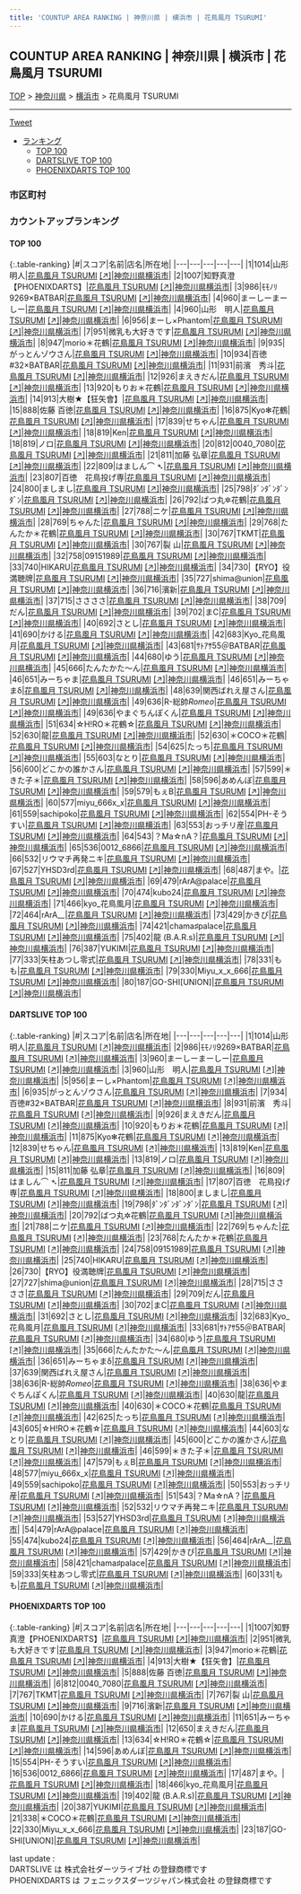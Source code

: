 ```yaml
---
title: 'COUNTUP AREA RANKING | 神奈川県 | 横浜市 | 花鳥風月 TSURUMI'
---
```

## COUNTUP AREA RANKING | 神奈川県 | 横浜市 | 花鳥風月 TSURUMI

[TOP](/darts/rank/) > [神奈川県](/darts/rank/神奈川県/) > [横浜市](/darts/rank/神奈川県/横浜市/) > 花鳥風月 TSURUMI

___

<a href="https://twitter.com/share?ref_src=twsrc%5Etfw" data-text="COUNTUP AREA RANKING | 神奈川県横浜市花鳥風月 TSURUMI" class="twitter-share-button" data-hashtags="DARTSLIVE,PHOENIXDARTS,darts,ダーツ" data-show-count="false">Tweet</a>

* [ランキング](#カウントアップランキング)
    * [TOP 100](#top-100)
    * [DARTSLIVE TOP 100](#dartslive-top-100)
    * [PHOENIXDARTS TOP 100](#phoenixdarts-top-100)

### 市区町村

<ul>

</ul>

### カウントアップランキング

#### TOP 100



{:.table-ranking}
|#|スコア|名前|店名|所在地|
|---|---|---|---|---|
|1|1014|<span class="rank-name-dl">山形 明人</span>|<a href="/darts/rank/shops/10696560d69190440d9b047a20a7ba1e.html">花鳥風月 TSURUMI</a> <a href="https://search.dartslive.com/jp/shop/10696560d69190440d9b047a20a7ba1e">[↗]</a>|<a href="/darts/rank/神奈川県/横浜市">神奈川県横浜市</a>|
|2|1007|<span class="rank-name-pd">知野真澄【PHOENIXDARTS】</span>|<a href="/darts/rank/shops/80667.html">花鳥風月 TSURUMI</a> <a href="https://vs.phoenixdarts.com/jp/shop/shopDetailInfo/s_80667?s_seq=80667">[↗]</a>|<a href="/darts/rank/神奈川県/横浜市">神奈川県横浜市</a>|
|3|986|<span class="rank-name-dl">ﾓﾓﾉﾘ9269×BATBAR</span>|<a href="/darts/rank/shops/10696560d69190440d9b047a20a7ba1e.html">花鳥風月 TSURUMI</a> <a href="https://search.dartslive.com/jp/shop/10696560d69190440d9b047a20a7ba1e">[↗]</a>|<a href="/darts/rank/神奈川県/横浜市">神奈川県横浜市</a>|
|4|960|<span class="rank-name-dl">まーしーまーしー</span>|<a href="/darts/rank/shops/10696560d69190440d9b047a20a7ba1e.html">花鳥風月 TSURUMI</a> <a href="https://search.dartslive.com/jp/shop/10696560d69190440d9b047a20a7ba1e">[↗]</a>|<a href="/darts/rank/神奈川県/横浜市">神奈川県横浜市</a>|
|4|960|<span class="rank-name-dl">山形　明人</span>|<a href="/darts/rank/shops/10696560d69190440d9b047a20a7ba1e.html">花鳥風月 TSURUMI</a> <a href="https://search.dartslive.com/jp/shop/10696560d69190440d9b047a20a7ba1e">[↗]</a>|<a href="/darts/rank/神奈川県/横浜市">神奈川県横浜市</a>|
|6|956|<span class="rank-name-dl">まーし×Phantom</span>|<a href="/darts/rank/shops/10696560d69190440d9b047a20a7ba1e.html">花鳥風月 TSURUMI</a> <a href="https://search.dartslive.com/jp/shop/10696560d69190440d9b047a20a7ba1e">[↗]</a>|<a href="/darts/rank/神奈川県/横浜市">神奈川県横浜市</a>|
|7|951|<span class="rank-name-pd">微乳も大好きです</span>|<a href="/darts/rank/shops/80667.html">花鳥風月 TSURUMI</a> <a href="https://vs.phoenixdarts.com/jp/shop/shopDetailInfo/s_80667?s_seq=80667">[↗]</a>|<a href="/darts/rank/神奈川県/横浜市">神奈川県横浜市</a>|
|8|947|<span class="rank-name-pd">morio＊花鶴</span>|<a href="/darts/rank/shops/80667.html">花鳥風月 TSURUMI</a> <a href="https://vs.phoenixdarts.com/jp/shop/shopDetailInfo/s_80667?s_seq=80667">[↗]</a>|<a href="/darts/rank/神奈川県/横浜市">神奈川県横浜市</a>|
|9|935|<span class="rank-name-dl">がっとんゾウさん</span>|<a href="/darts/rank/shops/10696560d69190440d9b047a20a7ba1e.html">花鳥風月 TSURUMI</a> <a href="https://search.dartslive.com/jp/shop/10696560d69190440d9b047a20a7ba1e">[↗]</a>|<a href="/darts/rank/神奈川県/横浜市">神奈川県横浜市</a>|
|10|934|<span class="rank-name-dl">百徳#32×BATBAR</span>|<a href="/darts/rank/shops/10696560d69190440d9b047a20a7ba1e.html">花鳥風月 TSURUMI</a> <a href="https://search.dartslive.com/jp/shop/10696560d69190440d9b047a20a7ba1e">[↗]</a>|<a href="/darts/rank/神奈川県/横浜市">神奈川県横浜市</a>|
|11|931|<span class="rank-name-dl">前濱　秀斗</span>|<a href="/darts/rank/shops/10696560d69190440d9b047a20a7ba1e.html">花鳥風月 TSURUMI</a> <a href="https://search.dartslive.com/jp/shop/10696560d69190440d9b047a20a7ba1e">[↗]</a>|<a href="/darts/rank/神奈川県/横浜市">神奈川県横浜市</a>|
|12|926|<span class="rank-name-dl">まえきだん</span>|<a href="/darts/rank/shops/10696560d69190440d9b047a20a7ba1e.html">花鳥風月 TSURUMI</a> <a href="https://search.dartslive.com/jp/shop/10696560d69190440d9b047a20a7ba1e">[↗]</a>|<a href="/darts/rank/神奈川県/横浜市">神奈川県横浜市</a>|
|13|920|<span class="rank-name-dl">もりお＊花鶴</span>|<a href="/darts/rank/shops/10696560d69190440d9b047a20a7ba1e.html">花鳥風月 TSURUMI</a> <a href="https://search.dartslive.com/jp/shop/10696560d69190440d9b047a20a7ba1e">[↗]</a>|<a href="/darts/rank/神奈川県/横浜市">神奈川県横浜市</a>|
|14|913|<span class="rank-name-pd">大樹★【狂矢會】</span>|<a href="/darts/rank/shops/80667.html">花鳥風月 TSURUMI</a> <a href="https://vs.phoenixdarts.com/jp/shop/shopDetailInfo/s_80667?s_seq=80667">[↗]</a>|<a href="/darts/rank/神奈川県/横浜市">神奈川県横浜市</a>|
|15|888|<span class="rank-name-pd"><span class="pro-icon-pd"></span>佐藤 百徳</span>|<a href="/darts/rank/shops/80667.html">花鳥風月 TSURUMI</a> <a href="https://vs.phoenixdarts.com/jp/shop/shopDetailInfo/s_80667?s_seq=80667">[↗]</a>|<a href="/darts/rank/神奈川県/横浜市">神奈川県横浜市</a>|
|16|875|<span class="rank-name-dl">Kyo✻花鶴</span>|<a href="/darts/rank/shops/10696560d69190440d9b047a20a7ba1e.html">花鳥風月 TSURUMI</a> <a href="https://search.dartslive.com/jp/shop/10696560d69190440d9b047a20a7ba1e">[↗]</a>|<a href="/darts/rank/神奈川県/横浜市">神奈川県横浜市</a>|
|17|839|<span class="rank-name-dl">せちゃん</span>|<a href="/darts/rank/shops/10696560d69190440d9b047a20a7ba1e.html">花鳥風月 TSURUMI</a> <a href="https://search.dartslive.com/jp/shop/10696560d69190440d9b047a20a7ba1e">[↗]</a>|<a href="/darts/rank/神奈川県/横浜市">神奈川県横浜市</a>|
|18|819|<span class="rank-name-dl">Ken</span>|<a href="/darts/rank/shops/10696560d69190440d9b047a20a7ba1e.html">花鳥風月 TSURUMI</a> <a href="https://search.dartslive.com/jp/shop/10696560d69190440d9b047a20a7ba1e">[↗]</a>|<a href="/darts/rank/神奈川県/横浜市">神奈川県横浜市</a>|
|18|819|<span class="rank-name-dl">ノロ</span>|<a href="/darts/rank/shops/10696560d69190440d9b047a20a7ba1e.html">花鳥風月 TSURUMI</a> <a href="https://search.dartslive.com/jp/shop/10696560d69190440d9b047a20a7ba1e">[↗]</a>|<a href="/darts/rank/神奈川県/横浜市">神奈川県横浜市</a>|
|20|812|<span class="rank-name-pd">0040_7080</span>|<a href="/darts/rank/shops/80667.html">花鳥風月 TSURUMI</a> <a href="https://vs.phoenixdarts.com/jp/shop/shopDetailInfo/s_80667?s_seq=80667">[↗]</a>|<a href="/darts/rank/神奈川県/横浜市">神奈川県横浜市</a>|
|21|811|<span class="rank-name-dl">加藤 弘章</span>|<a href="/darts/rank/shops/10696560d69190440d9b047a20a7ba1e.html">花鳥風月 TSURUMI</a> <a href="https://search.dartslive.com/jp/shop/10696560d69190440d9b047a20a7ba1e">[↗]</a>|<a href="/darts/rank/神奈川県/横浜市">神奈川県横浜市</a>|
|22|809|<span class="rank-name-dl">はましん⌒ ➴</span>|<a href="/darts/rank/shops/10696560d69190440d9b047a20a7ba1e.html">花鳥風月 TSURUMI</a> <a href="https://search.dartslive.com/jp/shop/10696560d69190440d9b047a20a7ba1e">[↗]</a>|<a href="/darts/rank/神奈川県/横浜市">神奈川県横浜市</a>|
|23|807|<span class="rank-name-dl">百徳　花鳥投げ専</span>|<a href="/darts/rank/shops/10696560d69190440d9b047a20a7ba1e.html">花鳥風月 TSURUMI</a> <a href="https://search.dartslive.com/jp/shop/10696560d69190440d9b047a20a7ba1e">[↗]</a>|<a href="/darts/rank/神奈川県/横浜市">神奈川県横浜市</a>|
|24|800|<span class="rank-name-dl">ましまし</span>|<a href="/darts/rank/shops/10696560d69190440d9b047a20a7ba1e.html">花鳥風月 TSURUMI</a> <a href="https://search.dartslive.com/jp/shop/10696560d69190440d9b047a20a7ba1e">[↗]</a>|<a href="/darts/rank/神奈川県/横浜市">神奈川県横浜市</a>|
|25|798|<span class="rank-name-dl">ﾀﾞﾝﾀﾞﾝﾀﾞﾝﾀﾞﾝ</span>|<a href="/darts/rank/shops/10696560d69190440d9b047a20a7ba1e.html">花鳥風月 TSURUMI</a> <a href="https://search.dartslive.com/jp/shop/10696560d69190440d9b047a20a7ba1e">[↗]</a>|<a href="/darts/rank/神奈川県/横浜市">神奈川県横浜市</a>|
|26|792|<span class="rank-name-dl">ばつ丸✲花鶴</span>|<a href="/darts/rank/shops/10696560d69190440d9b047a20a7ba1e.html">花鳥風月 TSURUMI</a> <a href="https://search.dartslive.com/jp/shop/10696560d69190440d9b047a20a7ba1e">[↗]</a>|<a href="/darts/rank/神奈川県/横浜市">神奈川県横浜市</a>|
|27|788|<span class="rank-name-dl">ニケ</span>|<a href="/darts/rank/shops/10696560d69190440d9b047a20a7ba1e.html">花鳥風月 TSURUMI</a> <a href="https://search.dartslive.com/jp/shop/10696560d69190440d9b047a20a7ba1e">[↗]</a>|<a href="/darts/rank/神奈川県/横浜市">神奈川県横浜市</a>|
|28|769|<span class="rank-name-dl">ちゃんた</span>|<a href="/darts/rank/shops/10696560d69190440d9b047a20a7ba1e.html">花鳥風月 TSURUMI</a> <a href="https://search.dartslive.com/jp/shop/10696560d69190440d9b047a20a7ba1e">[↗]</a>|<a href="/darts/rank/神奈川県/横浜市">神奈川県横浜市</a>|
|29|768|<span class="rank-name-dl">たんたか＊花鶴</span>|<a href="/darts/rank/shops/10696560d69190440d9b047a20a7ba1e.html">花鳥風月 TSURUMI</a> <a href="https://search.dartslive.com/jp/shop/10696560d69190440d9b047a20a7ba1e">[↗]</a>|<a href="/darts/rank/神奈川県/横浜市">神奈川県横浜市</a>|
|30|767|<span class="rank-name-pd">TKMT</span>|<a href="/darts/rank/shops/80667.html">花鳥風月 TSURUMI</a> <a href="https://vs.phoenixdarts.com/jp/shop/shopDetailInfo/s_80667?s_seq=80667">[↗]</a>|<a href="/darts/rank/神奈川県/横浜市">神奈川県横浜市</a>|
|30|767|<span class="rank-name-pd">裂 山</span>|<a href="/darts/rank/shops/80667.html">花鳥風月 TSURUMI</a> <a href="https://vs.phoenixdarts.com/jp/shop/shopDetailInfo/s_80667?s_seq=80667">[↗]</a>|<a href="/darts/rank/神奈川県/横浜市">神奈川県横浜市</a>|
|32|758|<span class="rank-name-dl">09151989</span>|<a href="/darts/rank/shops/10696560d69190440d9b047a20a7ba1e.html">花鳥風月 TSURUMI</a> <a href="https://search.dartslive.com/jp/shop/10696560d69190440d9b047a20a7ba1e">[↗]</a>|<a href="/darts/rank/神奈川県/横浜市">神奈川県横浜市</a>|
|33|740|<span class="rank-name-dl">HIKARU</span>|<a href="/darts/rank/shops/10696560d69190440d9b047a20a7ba1e.html">花鳥風月 TSURUMI</a> <a href="https://search.dartslive.com/jp/shop/10696560d69190440d9b047a20a7ba1e">[↗]</a>|<a href="/darts/rank/神奈川県/横浜市">神奈川県横浜市</a>|
|34|730|<span class="rank-name-dl">【RYO】役満聴牌</span>|<a href="/darts/rank/shops/10696560d69190440d9b047a20a7ba1e.html">花鳥風月 TSURUMI</a> <a href="https://search.dartslive.com/jp/shop/10696560d69190440d9b047a20a7ba1e">[↗]</a>|<a href="/darts/rank/神奈川県/横浜市">神奈川県横浜市</a>|
|35|727|<span class="rank-name-dl">shima@union</span>|<a href="/darts/rank/shops/10696560d69190440d9b047a20a7ba1e.html">花鳥風月 TSURUMI</a> <a href="https://search.dartslive.com/jp/shop/10696560d69190440d9b047a20a7ba1e">[↗]</a>|<a href="/darts/rank/神奈川県/横浜市">神奈川県横浜市</a>|
|36|716|<span class="rank-name-pd">濱新</span>|<a href="/darts/rank/shops/80667.html">花鳥風月 TSURUMI</a> <a href="https://vs.phoenixdarts.com/jp/shop/shopDetailInfo/s_80667?s_seq=80667">[↗]</a>|<a href="/darts/rank/神奈川県/横浜市">神奈川県横浜市</a>|
|37|715|<span class="rank-name-dl">ささささ</span>|<a href="/darts/rank/shops/10696560d69190440d9b047a20a7ba1e.html">花鳥風月 TSURUMI</a> <a href="https://search.dartslive.com/jp/shop/10696560d69190440d9b047a20a7ba1e">[↗]</a>|<a href="/darts/rank/神奈川県/横浜市">神奈川県横浜市</a>|
|38|709|<span class="rank-name-dl">だん</span>|<a href="/darts/rank/shops/10696560d69190440d9b047a20a7ba1e.html">花鳥風月 TSURUMI</a> <a href="https://search.dartslive.com/jp/shop/10696560d69190440d9b047a20a7ba1e">[↗]</a>|<a href="/darts/rank/神奈川県/横浜市">神奈川県横浜市</a>|
|39|702|<span class="rank-name-dl">まC</span>|<a href="/darts/rank/shops/10696560d69190440d9b047a20a7ba1e.html">花鳥風月 TSURUMI</a> <a href="https://search.dartslive.com/jp/shop/10696560d69190440d9b047a20a7ba1e">[↗]</a>|<a href="/darts/rank/神奈川県/横浜市">神奈川県横浜市</a>|
|40|692|<span class="rank-name-dl">さとし</span>|<a href="/darts/rank/shops/10696560d69190440d9b047a20a7ba1e.html">花鳥風月 TSURUMI</a> <a href="https://search.dartslive.com/jp/shop/10696560d69190440d9b047a20a7ba1e">[↗]</a>|<a href="/darts/rank/神奈川県/横浜市">神奈川県横浜市</a>|
|41|690|<span class="rank-name-pd">かける</span>|<a href="/darts/rank/shops/80667.html">花鳥風月 TSURUMI</a> <a href="https://vs.phoenixdarts.com/jp/shop/shopDetailInfo/s_80667?s_seq=80667">[↗]</a>|<a href="/darts/rank/神奈川県/横浜市">神奈川県横浜市</a>|
|42|683|<span class="rank-name-dl">Kyo_花鳥風月</span>|<a href="/darts/rank/shops/10696560d69190440d9b047a20a7ba1e.html">花鳥風月 TSURUMI</a> <a href="https://search.dartslive.com/jp/shop/10696560d69190440d9b047a20a7ba1e">[↗]</a>|<a href="/darts/rank/神奈川県/横浜市">神奈川県横浜市</a>|
|43|681|<span class="rank-name-dl">ｻﾄｱｻ55＠BATBAR</span>|<a href="/darts/rank/shops/10696560d69190440d9b047a20a7ba1e.html">花鳥風月 TSURUMI</a> <a href="https://search.dartslive.com/jp/shop/10696560d69190440d9b047a20a7ba1e">[↗]</a>|<a href="/darts/rank/神奈川県/横浜市">神奈川県横浜市</a>|
|44|680|<span class="rank-name-dl">ゆう</span>|<a href="/darts/rank/shops/10696560d69190440d9b047a20a7ba1e.html">花鳥風月 TSURUMI</a> <a href="https://search.dartslive.com/jp/shop/10696560d69190440d9b047a20a7ba1e">[↗]</a>|<a href="/darts/rank/神奈川県/横浜市">神奈川県横浜市</a>|
|45|666|<span class="rank-name-dl">たんたかた～ん</span>|<a href="/darts/rank/shops/10696560d69190440d9b047a20a7ba1e.html">花鳥風月 TSURUMI</a> <a href="https://search.dartslive.com/jp/shop/10696560d69190440d9b047a20a7ba1e">[↗]</a>|<a href="/darts/rank/神奈川県/横浜市">神奈川県横浜市</a>|
|46|651|<span class="rank-name-pd">みーちゃま</span>|<a href="/darts/rank/shops/80667.html">花鳥風月 TSURUMI</a> <a href="https://vs.phoenixdarts.com/jp/shop/shopDetailInfo/s_80667?s_seq=80667">[↗]</a>|<a href="/darts/rank/神奈川県/横浜市">神奈川県横浜市</a>|
|46|651|<span class="rank-name-dl">みーちゃまδ</span>|<a href="/darts/rank/shops/10696560d69190440d9b047a20a7ba1e.html">花鳥風月 TSURUMI</a> <a href="https://search.dartslive.com/jp/shop/10696560d69190440d9b047a20a7ba1e">[↗]</a>|<a href="/darts/rank/神奈川県/横浜市">神奈川県横浜市</a>|
|48|639|<span class="rank-name-dl">関西ばれえ屋さん</span>|<a href="/darts/rank/shops/10696560d69190440d9b047a20a7ba1e.html">花鳥風月 TSURUMI</a> <a href="https://search.dartslive.com/jp/shop/10696560d69190440d9b047a20a7ba1e">[↗]</a>|<a href="/darts/rank/神奈川県/横浜市">神奈川県横浜市</a>|
|49|636|<span class="rank-name-dl">R-総帥*Romeo*</span>|<a href="/darts/rank/shops/10696560d69190440d9b047a20a7ba1e.html">花鳥風月 TSURUMI</a> <a href="https://search.dartslive.com/jp/shop/10696560d69190440d9b047a20a7ba1e">[↗]</a>|<a href="/darts/rank/神奈川県/横浜市">神奈川県横浜市</a>|
|49|636|<span class="rank-name-dl">やまぐちんぽくん</span>|<a href="/darts/rank/shops/10696560d69190440d9b047a20a7ba1e.html">花鳥風月 TSURUMI</a> <a href="https://search.dartslive.com/jp/shop/10696560d69190440d9b047a20a7ba1e">[↗]</a>|<a href="/darts/rank/神奈川県/横浜市">神奈川県横浜市</a>|
|51|634|<span class="rank-name-pd">☆H!RO＊花鶴☆</span>|<a href="/darts/rank/shops/80667.html">花鳥風月 TSURUMI</a> <a href="https://vs.phoenixdarts.com/jp/shop/shopDetailInfo/s_80667?s_seq=80667">[↗]</a>|<a href="/darts/rank/神奈川県/横浜市">神奈川県横浜市</a>|
|52|630|<span class="rank-name-dl">龍</span>|<a href="/darts/rank/shops/10696560d69190440d9b047a20a7ba1e.html">花鳥風月 TSURUMI</a> <a href="https://search.dartslive.com/jp/shop/10696560d69190440d9b047a20a7ba1e">[↗]</a>|<a href="/darts/rank/神奈川県/横浜市">神奈川県横浜市</a>|
|52|630|<span class="rank-name-dl">＊COCO＊花鶴</span>|<a href="/darts/rank/shops/10696560d69190440d9b047a20a7ba1e.html">花鳥風月 TSURUMI</a> <a href="https://search.dartslive.com/jp/shop/10696560d69190440d9b047a20a7ba1e">[↗]</a>|<a href="/darts/rank/神奈川県/横浜市">神奈川県横浜市</a>|
|54|625|<span class="rank-name-dl">たっち</span>|<a href="/darts/rank/shops/10696560d69190440d9b047a20a7ba1e.html">花鳥風月 TSURUMI</a> <a href="https://search.dartslive.com/jp/shop/10696560d69190440d9b047a20a7ba1e">[↗]</a>|<a href="/darts/rank/神奈川県/横浜市">神奈川県横浜市</a>|
|55|603|<span class="rank-name-dl">なとり</span>|<a href="/darts/rank/shops/10696560d69190440d9b047a20a7ba1e.html">花鳥風月 TSURUMI</a> <a href="https://search.dartslive.com/jp/shop/10696560d69190440d9b047a20a7ba1e">[↗]</a>|<a href="/darts/rank/神奈川県/横浜市">神奈川県横浜市</a>|
|56|600|<span class="rank-name-dl">どこかの誰かさん</span>|<a href="/darts/rank/shops/10696560d69190440d9b047a20a7ba1e.html">花鳥風月 TSURUMI</a> <a href="https://search.dartslive.com/jp/shop/10696560d69190440d9b047a20a7ba1e">[↗]</a>|<a href="/darts/rank/神奈川県/横浜市">神奈川県横浜市</a>|
|57|599|<span class="rank-name-dl">＊きた子＊</span>|<a href="/darts/rank/shops/10696560d69190440d9b047a20a7ba1e.html">花鳥風月 TSURUMI</a> <a href="https://search.dartslive.com/jp/shop/10696560d69190440d9b047a20a7ba1e">[↗]</a>|<a href="/darts/rank/神奈川県/横浜市">神奈川県横浜市</a>|
|58|596|<span class="rank-name-pd">あめんぼ</span>|<a href="/darts/rank/shops/80667.html">花鳥風月 TSURUMI</a> <a href="https://vs.phoenixdarts.com/jp/shop/shopDetailInfo/s_80667?s_seq=80667">[↗]</a>|<a href="/darts/rank/神奈川県/横浜市">神奈川県横浜市</a>|
|59|579|<span class="rank-name-dl">もぇB</span>|<a href="/darts/rank/shops/10696560d69190440d9b047a20a7ba1e.html">花鳥風月 TSURUMI</a> <a href="https://search.dartslive.com/jp/shop/10696560d69190440d9b047a20a7ba1e">[↗]</a>|<a href="/darts/rank/神奈川県/横浜市">神奈川県横浜市</a>|
|60|577|<span class="rank-name-dl">miyu_666x_x</span>|<a href="/darts/rank/shops/10696560d69190440d9b047a20a7ba1e.html">花鳥風月 TSURUMI</a> <a href="https://search.dartslive.com/jp/shop/10696560d69190440d9b047a20a7ba1e">[↗]</a>|<a href="/darts/rank/神奈川県/横浜市">神奈川県横浜市</a>|
|61|559|<span class="rank-name-dl">sachipoko</span>|<a href="/darts/rank/shops/10696560d69190440d9b047a20a7ba1e.html">花鳥風月 TSURUMI</a> <a href="https://search.dartslive.com/jp/shop/10696560d69190440d9b047a20a7ba1e">[↗]</a>|<a href="/darts/rank/神奈川県/横浜市">神奈川県横浜市</a>|
|62|554|<span class="rank-name-pd">PH-そうすい</span>|<a href="/darts/rank/shops/80667.html">花鳥風月 TSURUMI</a> <a href="https://vs.phoenixdarts.com/jp/shop/shopDetailInfo/s_80667?s_seq=80667">[↗]</a>|<a href="/darts/rank/神奈川県/横浜市">神奈川県横浜市</a>|
|63|553|<span class="rank-name-dl">おっチリ産</span>|<a href="/darts/rank/shops/10696560d69190440d9b047a20a7ba1e.html">花鳥風月 TSURUMI</a> <a href="https://search.dartslive.com/jp/shop/10696560d69190440d9b047a20a7ba1e">[↗]</a>|<a href="/darts/rank/神奈川県/横浜市">神奈川県横浜市</a>|
|64|543|<span class="rank-name-dl">？Ma☆nA？</span>|<a href="/darts/rank/shops/10696560d69190440d9b047a20a7ba1e.html">花鳥風月 TSURUMI</a> <a href="https://search.dartslive.com/jp/shop/10696560d69190440d9b047a20a7ba1e">[↗]</a>|<a href="/darts/rank/神奈川県/横浜市">神奈川県横浜市</a>|
|65|536|<span class="rank-name-pd">0012_6866</span>|<a href="/darts/rank/shops/80667.html">花鳥風月 TSURUMI</a> <a href="https://vs.phoenixdarts.com/jp/shop/shopDetailInfo/s_80667?s_seq=80667">[↗]</a>|<a href="/darts/rank/神奈川県/横浜市">神奈川県横浜市</a>|
|66|532|<span class="rank-name-dl">リウマチ再発ニキ</span>|<a href="/darts/rank/shops/10696560d69190440d9b047a20a7ba1e.html">花鳥風月 TSURUMI</a> <a href="https://search.dartslive.com/jp/shop/10696560d69190440d9b047a20a7ba1e">[↗]</a>|<a href="/darts/rank/神奈川県/横浜市">神奈川県横浜市</a>|
|67|527|<span class="rank-name-dl">YHSD3rd</span>|<a href="/darts/rank/shops/10696560d69190440d9b047a20a7ba1e.html">花鳥風月 TSURUMI</a> <a href="https://search.dartslive.com/jp/shop/10696560d69190440d9b047a20a7ba1e">[↗]</a>|<a href="/darts/rank/神奈川県/横浜市">神奈川県横浜市</a>|
|68|487|<span class="rank-name-pd">まや。</span>|<a href="/darts/rank/shops/80667.html">花鳥風月 TSURUMI</a> <a href="https://vs.phoenixdarts.com/jp/shop/shopDetailInfo/s_80667?s_seq=80667">[↗]</a>|<a href="/darts/rank/神奈川県/横浜市">神奈川県横浜市</a>|
|69|479|<span class="rank-name-dl">rArA@palace</span>|<a href="/darts/rank/shops/10696560d69190440d9b047a20a7ba1e.html">花鳥風月 TSURUMI</a> <a href="https://search.dartslive.com/jp/shop/10696560d69190440d9b047a20a7ba1e">[↗]</a>|<a href="/darts/rank/神奈川県/横浜市">神奈川県横浜市</a>|
|70|474|<span class="rank-name-dl">kubo24</span>|<a href="/darts/rank/shops/10696560d69190440d9b047a20a7ba1e.html">花鳥風月 TSURUMI</a> <a href="https://search.dartslive.com/jp/shop/10696560d69190440d9b047a20a7ba1e">[↗]</a>|<a href="/darts/rank/神奈川県/横浜市">神奈川県横浜市</a>|
|71|466|<span class="rank-name-pd">kyo_花鳥風月</span>|<a href="/darts/rank/shops/80667.html">花鳥風月 TSURUMI</a> <a href="https://vs.phoenixdarts.com/jp/shop/shopDetailInfo/s_80667?s_seq=80667">[↗]</a>|<a href="/darts/rank/神奈川県/横浜市">神奈川県横浜市</a>|
|72|464|<span class="rank-name-dl">rArA__</span>|<a href="/darts/rank/shops/10696560d69190440d9b047a20a7ba1e.html">花鳥風月 TSURUMI</a> <a href="https://search.dartslive.com/jp/shop/10696560d69190440d9b047a20a7ba1e">[↗]</a>|<a href="/darts/rank/神奈川県/横浜市">神奈川県横浜市</a>|
|73|429|<span class="rank-name-dl">かきぴ</span>|<a href="/darts/rank/shops/10696560d69190440d9b047a20a7ba1e.html">花鳥風月 TSURUMI</a> <a href="https://search.dartslive.com/jp/shop/10696560d69190440d9b047a20a7ba1e">[↗]</a>|<a href="/darts/rank/神奈川県/横浜市">神奈川県横浜市</a>|
|74|421|<span class="rank-name-dl">chama♯palace</span>|<a href="/darts/rank/shops/10696560d69190440d9b047a20a7ba1e.html">花鳥風月 TSURUMI</a> <a href="https://search.dartslive.com/jp/shop/10696560d69190440d9b047a20a7ba1e">[↗]</a>|<a href="/darts/rank/神奈川県/横浜市">神奈川県横浜市</a>|
|75|402|<span class="rank-name-pd">龍 (B.A.R.s)</span>|<a href="/darts/rank/shops/80667.html">花鳥風月 TSURUMI</a> <a href="https://vs.phoenixdarts.com/jp/shop/shopDetailInfo/s_80667?s_seq=80667">[↗]</a>|<a href="/darts/rank/神奈川県/横浜市">神奈川県横浜市</a>|
|76|387|<span class="rank-name-pd">YUKIMI</span>|<a href="/darts/rank/shops/80667.html">花鳥風月 TSURUMI</a> <a href="https://vs.phoenixdarts.com/jp/shop/shopDetailInfo/s_80667?s_seq=80667">[↗]</a>|<a href="/darts/rank/神奈川県/横浜市">神奈川県横浜市</a>|
|77|333|<span class="rank-name-dl">矢柱あつし零式</span>|<a href="/darts/rank/shops/10696560d69190440d9b047a20a7ba1e.html">花鳥風月 TSURUMI</a> <a href="https://search.dartslive.com/jp/shop/10696560d69190440d9b047a20a7ba1e">[↗]</a>|<a href="/darts/rank/神奈川県/横浜市">神奈川県横浜市</a>|
|78|331|<span class="rank-name-dl">もも</span>|<a href="/darts/rank/shops/10696560d69190440d9b047a20a7ba1e.html">花鳥風月 TSURUMI</a> <a href="https://search.dartslive.com/jp/shop/10696560d69190440d9b047a20a7ba1e">[↗]</a>|<a href="/darts/rank/神奈川県/横浜市">神奈川県横浜市</a>|
|79|330|<span class="rank-name-pd">Miyu_x_x_666</span>|<a href="/darts/rank/shops/80667.html">花鳥風月 TSURUMI</a> <a href="https://vs.phoenixdarts.com/jp/shop/shopDetailInfo/s_80667?s_seq=80667">[↗]</a>|<a href="/darts/rank/神奈川県/横浜市">神奈川県横浜市</a>|
|80|187|<span class="rank-name-pd">GO-SHI[UNION]</span>|<a href="/darts/rank/shops/80667.html">花鳥風月 TSURUMI</a> <a href="https://vs.phoenixdarts.com/jp/shop/shopDetailInfo/s_80667?s_seq=80667">[↗]</a>|<a href="/darts/rank/神奈川県/横浜市">神奈川県横浜市</a>|


#### DARTSLIVE TOP 100



{:.table-ranking}
|#|スコア|名前|店名|所在地|
|---|---|---|---|---|
|1|1014|<span class="rank-name-dl">山形 明人</span>|<a href="/darts/rank/shops/10696560d69190440d9b047a20a7ba1e.html">花鳥風月 TSURUMI</a> <a href="https://search.dartslive.com/jp/shop/10696560d69190440d9b047a20a7ba1e">[↗]</a>|<a href="/darts/rank/神奈川県/横浜市">神奈川県横浜市</a>|
|2|986|<span class="rank-name-dl">ﾓﾓﾉﾘ9269×BATBAR</span>|<a href="/darts/rank/shops/10696560d69190440d9b047a20a7ba1e.html">花鳥風月 TSURUMI</a> <a href="https://search.dartslive.com/jp/shop/10696560d69190440d9b047a20a7ba1e">[↗]</a>|<a href="/darts/rank/神奈川県/横浜市">神奈川県横浜市</a>|
|3|960|<span class="rank-name-dl">まーしーまーしー</span>|<a href="/darts/rank/shops/10696560d69190440d9b047a20a7ba1e.html">花鳥風月 TSURUMI</a> <a href="https://search.dartslive.com/jp/shop/10696560d69190440d9b047a20a7ba1e">[↗]</a>|<a href="/darts/rank/神奈川県/横浜市">神奈川県横浜市</a>|
|3|960|<span class="rank-name-dl">山形　明人</span>|<a href="/darts/rank/shops/10696560d69190440d9b047a20a7ba1e.html">花鳥風月 TSURUMI</a> <a href="https://search.dartslive.com/jp/shop/10696560d69190440d9b047a20a7ba1e">[↗]</a>|<a href="/darts/rank/神奈川県/横浜市">神奈川県横浜市</a>|
|5|956|<span class="rank-name-dl">まーし×Phantom</span>|<a href="/darts/rank/shops/10696560d69190440d9b047a20a7ba1e.html">花鳥風月 TSURUMI</a> <a href="https://search.dartslive.com/jp/shop/10696560d69190440d9b047a20a7ba1e">[↗]</a>|<a href="/darts/rank/神奈川県/横浜市">神奈川県横浜市</a>|
|6|935|<span class="rank-name-dl">がっとんゾウさん</span>|<a href="/darts/rank/shops/10696560d69190440d9b047a20a7ba1e.html">花鳥風月 TSURUMI</a> <a href="https://search.dartslive.com/jp/shop/10696560d69190440d9b047a20a7ba1e">[↗]</a>|<a href="/darts/rank/神奈川県/横浜市">神奈川県横浜市</a>|
|7|934|<span class="rank-name-dl">百徳#32×BATBAR</span>|<a href="/darts/rank/shops/10696560d69190440d9b047a20a7ba1e.html">花鳥風月 TSURUMI</a> <a href="https://search.dartslive.com/jp/shop/10696560d69190440d9b047a20a7ba1e">[↗]</a>|<a href="/darts/rank/神奈川県/横浜市">神奈川県横浜市</a>|
|8|931|<span class="rank-name-dl">前濱　秀斗</span>|<a href="/darts/rank/shops/10696560d69190440d9b047a20a7ba1e.html">花鳥風月 TSURUMI</a> <a href="https://search.dartslive.com/jp/shop/10696560d69190440d9b047a20a7ba1e">[↗]</a>|<a href="/darts/rank/神奈川県/横浜市">神奈川県横浜市</a>|
|9|926|<span class="rank-name-dl">まえきだん</span>|<a href="/darts/rank/shops/10696560d69190440d9b047a20a7ba1e.html">花鳥風月 TSURUMI</a> <a href="https://search.dartslive.com/jp/shop/10696560d69190440d9b047a20a7ba1e">[↗]</a>|<a href="/darts/rank/神奈川県/横浜市">神奈川県横浜市</a>|
|10|920|<span class="rank-name-dl">もりお＊花鶴</span>|<a href="/darts/rank/shops/10696560d69190440d9b047a20a7ba1e.html">花鳥風月 TSURUMI</a> <a href="https://search.dartslive.com/jp/shop/10696560d69190440d9b047a20a7ba1e">[↗]</a>|<a href="/darts/rank/神奈川県/横浜市">神奈川県横浜市</a>|
|11|875|<span class="rank-name-dl">Kyo✻花鶴</span>|<a href="/darts/rank/shops/10696560d69190440d9b047a20a7ba1e.html">花鳥風月 TSURUMI</a> <a href="https://search.dartslive.com/jp/shop/10696560d69190440d9b047a20a7ba1e">[↗]</a>|<a href="/darts/rank/神奈川県/横浜市">神奈川県横浜市</a>|
|12|839|<span class="rank-name-dl">せちゃん</span>|<a href="/darts/rank/shops/10696560d69190440d9b047a20a7ba1e.html">花鳥風月 TSURUMI</a> <a href="https://search.dartslive.com/jp/shop/10696560d69190440d9b047a20a7ba1e">[↗]</a>|<a href="/darts/rank/神奈川県/横浜市">神奈川県横浜市</a>|
|13|819|<span class="rank-name-dl">Ken</span>|<a href="/darts/rank/shops/10696560d69190440d9b047a20a7ba1e.html">花鳥風月 TSURUMI</a> <a href="https://search.dartslive.com/jp/shop/10696560d69190440d9b047a20a7ba1e">[↗]</a>|<a href="/darts/rank/神奈川県/横浜市">神奈川県横浜市</a>|
|13|819|<span class="rank-name-dl">ノロ</span>|<a href="/darts/rank/shops/10696560d69190440d9b047a20a7ba1e.html">花鳥風月 TSURUMI</a> <a href="https://search.dartslive.com/jp/shop/10696560d69190440d9b047a20a7ba1e">[↗]</a>|<a href="/darts/rank/神奈川県/横浜市">神奈川県横浜市</a>|
|15|811|<span class="rank-name-dl">加藤 弘章</span>|<a href="/darts/rank/shops/10696560d69190440d9b047a20a7ba1e.html">花鳥風月 TSURUMI</a> <a href="https://search.dartslive.com/jp/shop/10696560d69190440d9b047a20a7ba1e">[↗]</a>|<a href="/darts/rank/神奈川県/横浜市">神奈川県横浜市</a>|
|16|809|<span class="rank-name-dl">はましん⌒ ➴</span>|<a href="/darts/rank/shops/10696560d69190440d9b047a20a7ba1e.html">花鳥風月 TSURUMI</a> <a href="https://search.dartslive.com/jp/shop/10696560d69190440d9b047a20a7ba1e">[↗]</a>|<a href="/darts/rank/神奈川県/横浜市">神奈川県横浜市</a>|
|17|807|<span class="rank-name-dl">百徳　花鳥投げ専</span>|<a href="/darts/rank/shops/10696560d69190440d9b047a20a7ba1e.html">花鳥風月 TSURUMI</a> <a href="https://search.dartslive.com/jp/shop/10696560d69190440d9b047a20a7ba1e">[↗]</a>|<a href="/darts/rank/神奈川県/横浜市">神奈川県横浜市</a>|
|18|800|<span class="rank-name-dl">ましまし</span>|<a href="/darts/rank/shops/10696560d69190440d9b047a20a7ba1e.html">花鳥風月 TSURUMI</a> <a href="https://search.dartslive.com/jp/shop/10696560d69190440d9b047a20a7ba1e">[↗]</a>|<a href="/darts/rank/神奈川県/横浜市">神奈川県横浜市</a>|
|19|798|<span class="rank-name-dl">ﾀﾞﾝﾀﾞﾝﾀﾞﾝﾀﾞﾝ</span>|<a href="/darts/rank/shops/10696560d69190440d9b047a20a7ba1e.html">花鳥風月 TSURUMI</a> <a href="https://search.dartslive.com/jp/shop/10696560d69190440d9b047a20a7ba1e">[↗]</a>|<a href="/darts/rank/神奈川県/横浜市">神奈川県横浜市</a>|
|20|792|<span class="rank-name-dl">ばつ丸✲花鶴</span>|<a href="/darts/rank/shops/10696560d69190440d9b047a20a7ba1e.html">花鳥風月 TSURUMI</a> <a href="https://search.dartslive.com/jp/shop/10696560d69190440d9b047a20a7ba1e">[↗]</a>|<a href="/darts/rank/神奈川県/横浜市">神奈川県横浜市</a>|
|21|788|<span class="rank-name-dl">ニケ</span>|<a href="/darts/rank/shops/10696560d69190440d9b047a20a7ba1e.html">花鳥風月 TSURUMI</a> <a href="https://search.dartslive.com/jp/shop/10696560d69190440d9b047a20a7ba1e">[↗]</a>|<a href="/darts/rank/神奈川県/横浜市">神奈川県横浜市</a>|
|22|769|<span class="rank-name-dl">ちゃんた</span>|<a href="/darts/rank/shops/10696560d69190440d9b047a20a7ba1e.html">花鳥風月 TSURUMI</a> <a href="https://search.dartslive.com/jp/shop/10696560d69190440d9b047a20a7ba1e">[↗]</a>|<a href="/darts/rank/神奈川県/横浜市">神奈川県横浜市</a>|
|23|768|<span class="rank-name-dl">たんたか＊花鶴</span>|<a href="/darts/rank/shops/10696560d69190440d9b047a20a7ba1e.html">花鳥風月 TSURUMI</a> <a href="https://search.dartslive.com/jp/shop/10696560d69190440d9b047a20a7ba1e">[↗]</a>|<a href="/darts/rank/神奈川県/横浜市">神奈川県横浜市</a>|
|24|758|<span class="rank-name-dl">09151989</span>|<a href="/darts/rank/shops/10696560d69190440d9b047a20a7ba1e.html">花鳥風月 TSURUMI</a> <a href="https://search.dartslive.com/jp/shop/10696560d69190440d9b047a20a7ba1e">[↗]</a>|<a href="/darts/rank/神奈川県/横浜市">神奈川県横浜市</a>|
|25|740|<span class="rank-name-dl">HIKARU</span>|<a href="/darts/rank/shops/10696560d69190440d9b047a20a7ba1e.html">花鳥風月 TSURUMI</a> <a href="https://search.dartslive.com/jp/shop/10696560d69190440d9b047a20a7ba1e">[↗]</a>|<a href="/darts/rank/神奈川県/横浜市">神奈川県横浜市</a>|
|26|730|<span class="rank-name-dl">【RYO】役満聴牌</span>|<a href="/darts/rank/shops/10696560d69190440d9b047a20a7ba1e.html">花鳥風月 TSURUMI</a> <a href="https://search.dartslive.com/jp/shop/10696560d69190440d9b047a20a7ba1e">[↗]</a>|<a href="/darts/rank/神奈川県/横浜市">神奈川県横浜市</a>|
|27|727|<span class="rank-name-dl">shima@union</span>|<a href="/darts/rank/shops/10696560d69190440d9b047a20a7ba1e.html">花鳥風月 TSURUMI</a> <a href="https://search.dartslive.com/jp/shop/10696560d69190440d9b047a20a7ba1e">[↗]</a>|<a href="/darts/rank/神奈川県/横浜市">神奈川県横浜市</a>|
|28|715|<span class="rank-name-dl">ささささ</span>|<a href="/darts/rank/shops/10696560d69190440d9b047a20a7ba1e.html">花鳥風月 TSURUMI</a> <a href="https://search.dartslive.com/jp/shop/10696560d69190440d9b047a20a7ba1e">[↗]</a>|<a href="/darts/rank/神奈川県/横浜市">神奈川県横浜市</a>|
|29|709|<span class="rank-name-dl">だん</span>|<a href="/darts/rank/shops/10696560d69190440d9b047a20a7ba1e.html">花鳥風月 TSURUMI</a> <a href="https://search.dartslive.com/jp/shop/10696560d69190440d9b047a20a7ba1e">[↗]</a>|<a href="/darts/rank/神奈川県/横浜市">神奈川県横浜市</a>|
|30|702|<span class="rank-name-dl">まC</span>|<a href="/darts/rank/shops/10696560d69190440d9b047a20a7ba1e.html">花鳥風月 TSURUMI</a> <a href="https://search.dartslive.com/jp/shop/10696560d69190440d9b047a20a7ba1e">[↗]</a>|<a href="/darts/rank/神奈川県/横浜市">神奈川県横浜市</a>|
|31|692|<span class="rank-name-dl">さとし</span>|<a href="/darts/rank/shops/10696560d69190440d9b047a20a7ba1e.html">花鳥風月 TSURUMI</a> <a href="https://search.dartslive.com/jp/shop/10696560d69190440d9b047a20a7ba1e">[↗]</a>|<a href="/darts/rank/神奈川県/横浜市">神奈川県横浜市</a>|
|32|683|<span class="rank-name-dl">Kyo_花鳥風月</span>|<a href="/darts/rank/shops/10696560d69190440d9b047a20a7ba1e.html">花鳥風月 TSURUMI</a> <a href="https://search.dartslive.com/jp/shop/10696560d69190440d9b047a20a7ba1e">[↗]</a>|<a href="/darts/rank/神奈川県/横浜市">神奈川県横浜市</a>|
|33|681|<span class="rank-name-dl">ｻﾄｱｻ55＠BATBAR</span>|<a href="/darts/rank/shops/10696560d69190440d9b047a20a7ba1e.html">花鳥風月 TSURUMI</a> <a href="https://search.dartslive.com/jp/shop/10696560d69190440d9b047a20a7ba1e">[↗]</a>|<a href="/darts/rank/神奈川県/横浜市">神奈川県横浜市</a>|
|34|680|<span class="rank-name-dl">ゆう</span>|<a href="/darts/rank/shops/10696560d69190440d9b047a20a7ba1e.html">花鳥風月 TSURUMI</a> <a href="https://search.dartslive.com/jp/shop/10696560d69190440d9b047a20a7ba1e">[↗]</a>|<a href="/darts/rank/神奈川県/横浜市">神奈川県横浜市</a>|
|35|666|<span class="rank-name-dl">たんたかた～ん</span>|<a href="/darts/rank/shops/10696560d69190440d9b047a20a7ba1e.html">花鳥風月 TSURUMI</a> <a href="https://search.dartslive.com/jp/shop/10696560d69190440d9b047a20a7ba1e">[↗]</a>|<a href="/darts/rank/神奈川県/横浜市">神奈川県横浜市</a>|
|36|651|<span class="rank-name-dl">みーちゃまδ</span>|<a href="/darts/rank/shops/10696560d69190440d9b047a20a7ba1e.html">花鳥風月 TSURUMI</a> <a href="https://search.dartslive.com/jp/shop/10696560d69190440d9b047a20a7ba1e">[↗]</a>|<a href="/darts/rank/神奈川県/横浜市">神奈川県横浜市</a>|
|37|639|<span class="rank-name-dl">関西ばれえ屋さん</span>|<a href="/darts/rank/shops/10696560d69190440d9b047a20a7ba1e.html">花鳥風月 TSURUMI</a> <a href="https://search.dartslive.com/jp/shop/10696560d69190440d9b047a20a7ba1e">[↗]</a>|<a href="/darts/rank/神奈川県/横浜市">神奈川県横浜市</a>|
|38|636|<span class="rank-name-dl">R-総帥*Romeo*</span>|<a href="/darts/rank/shops/10696560d69190440d9b047a20a7ba1e.html">花鳥風月 TSURUMI</a> <a href="https://search.dartslive.com/jp/shop/10696560d69190440d9b047a20a7ba1e">[↗]</a>|<a href="/darts/rank/神奈川県/横浜市">神奈川県横浜市</a>|
|38|636|<span class="rank-name-dl">やまぐちんぽくん</span>|<a href="/darts/rank/shops/10696560d69190440d9b047a20a7ba1e.html">花鳥風月 TSURUMI</a> <a href="https://search.dartslive.com/jp/shop/10696560d69190440d9b047a20a7ba1e">[↗]</a>|<a href="/darts/rank/神奈川県/横浜市">神奈川県横浜市</a>|
|40|630|<span class="rank-name-dl">龍</span>|<a href="/darts/rank/shops/10696560d69190440d9b047a20a7ba1e.html">花鳥風月 TSURUMI</a> <a href="https://search.dartslive.com/jp/shop/10696560d69190440d9b047a20a7ba1e">[↗]</a>|<a href="/darts/rank/神奈川県/横浜市">神奈川県横浜市</a>|
|40|630|<span class="rank-name-dl">＊COCO＊花鶴</span>|<a href="/darts/rank/shops/10696560d69190440d9b047a20a7ba1e.html">花鳥風月 TSURUMI</a> <a href="https://search.dartslive.com/jp/shop/10696560d69190440d9b047a20a7ba1e">[↗]</a>|<a href="/darts/rank/神奈川県/横浜市">神奈川県横浜市</a>|
|42|625|<span class="rank-name-dl">たっち</span>|<a href="/darts/rank/shops/10696560d69190440d9b047a20a7ba1e.html">花鳥風月 TSURUMI</a> <a href="https://search.dartslive.com/jp/shop/10696560d69190440d9b047a20a7ba1e">[↗]</a>|<a href="/darts/rank/神奈川県/横浜市">神奈川県横浜市</a>|
|43|605|<span class="rank-name-dl">☆H!RO＊花鶴☆</span>|<a href="/darts/rank/shops/10696560d69190440d9b047a20a7ba1e.html">花鳥風月 TSURUMI</a> <a href="https://search.dartslive.com/jp/shop/10696560d69190440d9b047a20a7ba1e">[↗]</a>|<a href="/darts/rank/神奈川県/横浜市">神奈川県横浜市</a>|
|44|603|<span class="rank-name-dl">なとり</span>|<a href="/darts/rank/shops/10696560d69190440d9b047a20a7ba1e.html">花鳥風月 TSURUMI</a> <a href="https://search.dartslive.com/jp/shop/10696560d69190440d9b047a20a7ba1e">[↗]</a>|<a href="/darts/rank/神奈川県/横浜市">神奈川県横浜市</a>|
|45|600|<span class="rank-name-dl">どこかの誰かさん</span>|<a href="/darts/rank/shops/10696560d69190440d9b047a20a7ba1e.html">花鳥風月 TSURUMI</a> <a href="https://search.dartslive.com/jp/shop/10696560d69190440d9b047a20a7ba1e">[↗]</a>|<a href="/darts/rank/神奈川県/横浜市">神奈川県横浜市</a>|
|46|599|<span class="rank-name-dl">＊きた子＊</span>|<a href="/darts/rank/shops/10696560d69190440d9b047a20a7ba1e.html">花鳥風月 TSURUMI</a> <a href="https://search.dartslive.com/jp/shop/10696560d69190440d9b047a20a7ba1e">[↗]</a>|<a href="/darts/rank/神奈川県/横浜市">神奈川県横浜市</a>|
|47|579|<span class="rank-name-dl">もぇB</span>|<a href="/darts/rank/shops/10696560d69190440d9b047a20a7ba1e.html">花鳥風月 TSURUMI</a> <a href="https://search.dartslive.com/jp/shop/10696560d69190440d9b047a20a7ba1e">[↗]</a>|<a href="/darts/rank/神奈川県/横浜市">神奈川県横浜市</a>|
|48|577|<span class="rank-name-dl">miyu_666x_x</span>|<a href="/darts/rank/shops/10696560d69190440d9b047a20a7ba1e.html">花鳥風月 TSURUMI</a> <a href="https://search.dartslive.com/jp/shop/10696560d69190440d9b047a20a7ba1e">[↗]</a>|<a href="/darts/rank/神奈川県/横浜市">神奈川県横浜市</a>|
|49|559|<span class="rank-name-dl">sachipoko</span>|<a href="/darts/rank/shops/10696560d69190440d9b047a20a7ba1e.html">花鳥風月 TSURUMI</a> <a href="https://search.dartslive.com/jp/shop/10696560d69190440d9b047a20a7ba1e">[↗]</a>|<a href="/darts/rank/神奈川県/横浜市">神奈川県横浜市</a>|
|50|553|<span class="rank-name-dl">おっチリ産</span>|<a href="/darts/rank/shops/10696560d69190440d9b047a20a7ba1e.html">花鳥風月 TSURUMI</a> <a href="https://search.dartslive.com/jp/shop/10696560d69190440d9b047a20a7ba1e">[↗]</a>|<a href="/darts/rank/神奈川県/横浜市">神奈川県横浜市</a>|
|51|543|<span class="rank-name-dl">？Ma☆nA？</span>|<a href="/darts/rank/shops/10696560d69190440d9b047a20a7ba1e.html">花鳥風月 TSURUMI</a> <a href="https://search.dartslive.com/jp/shop/10696560d69190440d9b047a20a7ba1e">[↗]</a>|<a href="/darts/rank/神奈川県/横浜市">神奈川県横浜市</a>|
|52|532|<span class="rank-name-dl">リウマチ再発ニキ</span>|<a href="/darts/rank/shops/10696560d69190440d9b047a20a7ba1e.html">花鳥風月 TSURUMI</a> <a href="https://search.dartslive.com/jp/shop/10696560d69190440d9b047a20a7ba1e">[↗]</a>|<a href="/darts/rank/神奈川県/横浜市">神奈川県横浜市</a>|
|53|527|<span class="rank-name-dl">YHSD3rd</span>|<a href="/darts/rank/shops/10696560d69190440d9b047a20a7ba1e.html">花鳥風月 TSURUMI</a> <a href="https://search.dartslive.com/jp/shop/10696560d69190440d9b047a20a7ba1e">[↗]</a>|<a href="/darts/rank/神奈川県/横浜市">神奈川県横浜市</a>|
|54|479|<span class="rank-name-dl">rArA@palace</span>|<a href="/darts/rank/shops/10696560d69190440d9b047a20a7ba1e.html">花鳥風月 TSURUMI</a> <a href="https://search.dartslive.com/jp/shop/10696560d69190440d9b047a20a7ba1e">[↗]</a>|<a href="/darts/rank/神奈川県/横浜市">神奈川県横浜市</a>|
|55|474|<span class="rank-name-dl">kubo24</span>|<a href="/darts/rank/shops/10696560d69190440d9b047a20a7ba1e.html">花鳥風月 TSURUMI</a> <a href="https://search.dartslive.com/jp/shop/10696560d69190440d9b047a20a7ba1e">[↗]</a>|<a href="/darts/rank/神奈川県/横浜市">神奈川県横浜市</a>|
|56|464|<span class="rank-name-dl">rArA__</span>|<a href="/darts/rank/shops/10696560d69190440d9b047a20a7ba1e.html">花鳥風月 TSURUMI</a> <a href="https://search.dartslive.com/jp/shop/10696560d69190440d9b047a20a7ba1e">[↗]</a>|<a href="/darts/rank/神奈川県/横浜市">神奈川県横浜市</a>|
|57|429|<span class="rank-name-dl">かきぴ</span>|<a href="/darts/rank/shops/10696560d69190440d9b047a20a7ba1e.html">花鳥風月 TSURUMI</a> <a href="https://search.dartslive.com/jp/shop/10696560d69190440d9b047a20a7ba1e">[↗]</a>|<a href="/darts/rank/神奈川県/横浜市">神奈川県横浜市</a>|
|58|421|<span class="rank-name-dl">chama♯palace</span>|<a href="/darts/rank/shops/10696560d69190440d9b047a20a7ba1e.html">花鳥風月 TSURUMI</a> <a href="https://search.dartslive.com/jp/shop/10696560d69190440d9b047a20a7ba1e">[↗]</a>|<a href="/darts/rank/神奈川県/横浜市">神奈川県横浜市</a>|
|59|333|<span class="rank-name-dl">矢柱あつし零式</span>|<a href="/darts/rank/shops/10696560d69190440d9b047a20a7ba1e.html">花鳥風月 TSURUMI</a> <a href="https://search.dartslive.com/jp/shop/10696560d69190440d9b047a20a7ba1e">[↗]</a>|<a href="/darts/rank/神奈川県/横浜市">神奈川県横浜市</a>|
|60|331|<span class="rank-name-dl">もも</span>|<a href="/darts/rank/shops/10696560d69190440d9b047a20a7ba1e.html">花鳥風月 TSURUMI</a> <a href="https://search.dartslive.com/jp/shop/10696560d69190440d9b047a20a7ba1e">[↗]</a>|<a href="/darts/rank/神奈川県/横浜市">神奈川県横浜市</a>|


#### PHOENIXDARTS TOP 100



{:.table-ranking}
|#|スコア|名前|店名|所在地|
|---|---|---|---|---|
|1|1007|<span class="rank-name-pd">知野真澄【PHOENIXDARTS】</span>|<a href="/darts/rank/shops/80667.html">花鳥風月 TSURUMI</a> <a href="https://vs.phoenixdarts.com/jp/shop/shopDetailInfo/s_80667?s_seq=80667">[↗]</a>|<a href="/darts/rank/神奈川県/横浜市">神奈川県横浜市</a>|
|2|951|<span class="rank-name-pd">微乳も大好きです</span>|<a href="/darts/rank/shops/80667.html">花鳥風月 TSURUMI</a> <a href="https://vs.phoenixdarts.com/jp/shop/shopDetailInfo/s_80667?s_seq=80667">[↗]</a>|<a href="/darts/rank/神奈川県/横浜市">神奈川県横浜市</a>|
|3|947|<span class="rank-name-pd">morio＊花鶴</span>|<a href="/darts/rank/shops/80667.html">花鳥風月 TSURUMI</a> <a href="https://vs.phoenixdarts.com/jp/shop/shopDetailInfo/s_80667?s_seq=80667">[↗]</a>|<a href="/darts/rank/神奈川県/横浜市">神奈川県横浜市</a>|
|4|913|<span class="rank-name-pd">大樹★【狂矢會】</span>|<a href="/darts/rank/shops/80667.html">花鳥風月 TSURUMI</a> <a href="https://vs.phoenixdarts.com/jp/shop/shopDetailInfo/s_80667?s_seq=80667">[↗]</a>|<a href="/darts/rank/神奈川県/横浜市">神奈川県横浜市</a>|
|5|888|<span class="rank-name-pd"><span class="pro-icon-pd"></span>佐藤 百徳</span>|<a href="/darts/rank/shops/80667.html">花鳥風月 TSURUMI</a> <a href="https://vs.phoenixdarts.com/jp/shop/shopDetailInfo/s_80667?s_seq=80667">[↗]</a>|<a href="/darts/rank/神奈川県/横浜市">神奈川県横浜市</a>|
|6|812|<span class="rank-name-pd">0040_7080</span>|<a href="/darts/rank/shops/80667.html">花鳥風月 TSURUMI</a> <a href="https://vs.phoenixdarts.com/jp/shop/shopDetailInfo/s_80667?s_seq=80667">[↗]</a>|<a href="/darts/rank/神奈川県/横浜市">神奈川県横浜市</a>|
|7|767|<span class="rank-name-pd">TKMT</span>|<a href="/darts/rank/shops/80667.html">花鳥風月 TSURUMI</a> <a href="https://vs.phoenixdarts.com/jp/shop/shopDetailInfo/s_80667?s_seq=80667">[↗]</a>|<a href="/darts/rank/神奈川県/横浜市">神奈川県横浜市</a>|
|7|767|<span class="rank-name-pd">裂 山</span>|<a href="/darts/rank/shops/80667.html">花鳥風月 TSURUMI</a> <a href="https://vs.phoenixdarts.com/jp/shop/shopDetailInfo/s_80667?s_seq=80667">[↗]</a>|<a href="/darts/rank/神奈川県/横浜市">神奈川県横浜市</a>|
|9|716|<span class="rank-name-pd">濱新</span>|<a href="/darts/rank/shops/80667.html">花鳥風月 TSURUMI</a> <a href="https://vs.phoenixdarts.com/jp/shop/shopDetailInfo/s_80667?s_seq=80667">[↗]</a>|<a href="/darts/rank/神奈川県/横浜市">神奈川県横浜市</a>|
|10|690|<span class="rank-name-pd">かける</span>|<a href="/darts/rank/shops/80667.html">花鳥風月 TSURUMI</a> <a href="https://vs.phoenixdarts.com/jp/shop/shopDetailInfo/s_80667?s_seq=80667">[↗]</a>|<a href="/darts/rank/神奈川県/横浜市">神奈川県横浜市</a>|
|11|651|<span class="rank-name-pd">みーちゃま</span>|<a href="/darts/rank/shops/80667.html">花鳥風月 TSURUMI</a> <a href="https://vs.phoenixdarts.com/jp/shop/shopDetailInfo/s_80667?s_seq=80667">[↗]</a>|<a href="/darts/rank/神奈川県/横浜市">神奈川県横浜市</a>|
|12|650|<span class="rank-name-pd">まえきだん</span>|<a href="/darts/rank/shops/80667.html">花鳥風月 TSURUMI</a> <a href="https://vs.phoenixdarts.com/jp/shop/shopDetailInfo/s_80667?s_seq=80667">[↗]</a>|<a href="/darts/rank/神奈川県/横浜市">神奈川県横浜市</a>|
|13|634|<span class="rank-name-pd">☆H!RO＊花鶴☆</span>|<a href="/darts/rank/shops/80667.html">花鳥風月 TSURUMI</a> <a href="https://vs.phoenixdarts.com/jp/shop/shopDetailInfo/s_80667?s_seq=80667">[↗]</a>|<a href="/darts/rank/神奈川県/横浜市">神奈川県横浜市</a>|
|14|596|<span class="rank-name-pd">あめんぼ</span>|<a href="/darts/rank/shops/80667.html">花鳥風月 TSURUMI</a> <a href="https://vs.phoenixdarts.com/jp/shop/shopDetailInfo/s_80667?s_seq=80667">[↗]</a>|<a href="/darts/rank/神奈川県/横浜市">神奈川県横浜市</a>|
|15|554|<span class="rank-name-pd">PH-そうすい</span>|<a href="/darts/rank/shops/80667.html">花鳥風月 TSURUMI</a> <a href="https://vs.phoenixdarts.com/jp/shop/shopDetailInfo/s_80667?s_seq=80667">[↗]</a>|<a href="/darts/rank/神奈川県/横浜市">神奈川県横浜市</a>|
|16|536|<span class="rank-name-pd">0012_6866</span>|<a href="/darts/rank/shops/80667.html">花鳥風月 TSURUMI</a> <a href="https://vs.phoenixdarts.com/jp/shop/shopDetailInfo/s_80667?s_seq=80667">[↗]</a>|<a href="/darts/rank/神奈川県/横浜市">神奈川県横浜市</a>|
|17|487|<span class="rank-name-pd">まや。</span>|<a href="/darts/rank/shops/80667.html">花鳥風月 TSURUMI</a> <a href="https://vs.phoenixdarts.com/jp/shop/shopDetailInfo/s_80667?s_seq=80667">[↗]</a>|<a href="/darts/rank/神奈川県/横浜市">神奈川県横浜市</a>|
|18|466|<span class="rank-name-pd">kyo_花鳥風月</span>|<a href="/darts/rank/shops/80667.html">花鳥風月 TSURUMI</a> <a href="https://vs.phoenixdarts.com/jp/shop/shopDetailInfo/s_80667?s_seq=80667">[↗]</a>|<a href="/darts/rank/神奈川県/横浜市">神奈川県横浜市</a>|
|19|402|<span class="rank-name-pd">龍 (B.A.R.s)</span>|<a href="/darts/rank/shops/80667.html">花鳥風月 TSURUMI</a> <a href="https://vs.phoenixdarts.com/jp/shop/shopDetailInfo/s_80667?s_seq=80667">[↗]</a>|<a href="/darts/rank/神奈川県/横浜市">神奈川県横浜市</a>|
|20|387|<span class="rank-name-pd">YUKIMI</span>|<a href="/darts/rank/shops/80667.html">花鳥風月 TSURUMI</a> <a href="https://vs.phoenixdarts.com/jp/shop/shopDetailInfo/s_80667?s_seq=80667">[↗]</a>|<a href="/darts/rank/神奈川県/横浜市">神奈川県横浜市</a>|
|21|338|<span class="rank-name-pd">＊COCO＊花鶴</span>|<a href="/darts/rank/shops/80667.html">花鳥風月 TSURUMI</a> <a href="https://vs.phoenixdarts.com/jp/shop/shopDetailInfo/s_80667?s_seq=80667">[↗]</a>|<a href="/darts/rank/神奈川県/横浜市">神奈川県横浜市</a>|
|22|330|<span class="rank-name-pd">Miyu_x_x_666</span>|<a href="/darts/rank/shops/80667.html">花鳥風月 TSURUMI</a> <a href="https://vs.phoenixdarts.com/jp/shop/shopDetailInfo/s_80667?s_seq=80667">[↗]</a>|<a href="/darts/rank/神奈川県/横浜市">神奈川県横浜市</a>|
|23|187|<span class="rank-name-pd">GO-SHI[UNION]</span>|<a href="/darts/rank/shops/80667.html">花鳥風月 TSURUMI</a> <a href="https://vs.phoenixdarts.com/jp/shop/shopDetailInfo/s_80667?s_seq=80667">[↗]</a>|<a href="/darts/rank/神奈川県/横浜市">神奈川県横浜市</a>|


<div class="footer border-top border-gray-light mt-5 pt-3 text-right text-gray">
    last update : <span style="font-weight: italic" id="foot_last_modified"></span><br />
    DARTSLIVE は 株式会社ダーツライブ社 の登録商標です<br />
    PHOENIXDARTS は フェニックスダーツジャパン株式会社 の登録商標です<br />
</div>

<script src="https://cdnjs.cloudflare.com/ajax/libs/jquery.tablesorter/2.31.3/js/jquery.tablesorter.min.js" integrity="sha512-qzgd5cYSZcosqpzpn7zF2ZId8f/8CHmFKZ8j7mU4OUXTNRd5g+ZHBPsgKEwoqxCtdQvExE5LprwwPAgoicguNg==" crossorigin="anonymous" referrerpolicy="no-referrer"></script>
<link rel="stylesheet" href="https://cdnjs.cloudflare.com/ajax/libs/jquery.tablesorter/2.31.3/css/theme.default.min.css" integrity="sha512-wghhOJkjQX0Lh3NSWvNKeZ0ZpNn+SPVXX1Qyc9OCaogADktxrBiBdKGDoqVUOyhStvMBmJQ8ZdMHiR3wuEq8+w==" crossorigin="anonymous" referrerpolicy="no-referrer" />
<script>
$(function() {
    $(".table-ranking").tablesorter({sortList:[[0, 0]]});
    $("#foot_last_modified").text(formatDate(new Date(document.lastModified), 'yyyy-MM-dd HH:mm:ss'));
});
</script>

<script async src="https://platform.twitter.com/widgets.js" charset="utf-8"></script>
